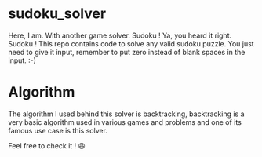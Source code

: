 # sudoku_solver

Here, I am. With another game solver. Sudoku ! Ya, you heard it right. Sudoku ! This repo contains code to solve any valid sudoku puzzle. You just need to give it input, remember to put zero instead of blank spaces in the input. :-)

# Algorithm

The algorithm I used behind this solver is backtracking, backtracking is a very basic algorithm used in various games and problems and one of its famous use case is this solver.

Feel free to check it ! 😃
